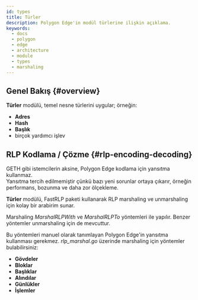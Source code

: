 ```yaml
---
id: types
title: Türler
description: Polygon Edge'in modül türlerine ilişkin açıklama.
keywords:
  - docs
  - polygon
  - edge
  - architecture
  - module
  - types
  - marshaling
---
```


## Genel Bakış {#overview}

**Türler** modülü, temel nesne türlerini uygular; örneğin:

* **Adres**
* **Hash**
* **Başlık**
* birçok yardımcı işlev

## RLP Kodlama / Çözme {#rlp-encoding-decoding}

GETH gibi istemcilerin aksine, Polygon Edge kodlama için yansıtma kullanmaz.<br />
Yansıtma tercih edilmemiştir çünkü bazı yeni sorunlar ortaya çıkarır, örneğin performans,
bozunma ve daha zor ölçekleme.

**Türler** modülü, FastRLP paketi kullanarak RLP marshaling ve unmarshaling için kolay bir arabirim sunar.

Marshaling *MarshalRLPWith* ve *MarshalRLPTo* yöntemleri ile yapılır. Benzer yöntemler unmarshaling
için de mevcuttur.

Bu yöntemleri manuel olarak tanımlayan Polygon Edge'in yansıtma kullanması gerekmez. *rlp_marshal.go* üzerinde
marshaling için yöntemler bulabilirsiniz:

* **Gövdeler**
* **Bloklar**
* **Başlıklar**
* **Alındılar**
* **Günlükler**
* **İşlemler**